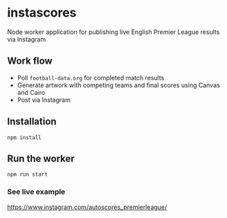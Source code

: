 # instascores

Node worker application for publishing live English Premier League results via Instagram


## Work flow

- Poll `football-data.org` for completed match results
- Generate artwork with competing teams and final scores using Canvas and Cairo
- Post via Instagram


## Installation
    npm install


## Run the worker
    npm run start


### See live example

https://www.instagram.com/autoscores_premierleague/
